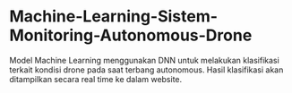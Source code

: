 # Machine-Learning-Sistem-Monitoring-Autonomous-Drone
Model Machine Learning menggunakan DNN untuk melakukan klasifikasi terkait kondisi drone pada saat terbang autonomous. Hasil klasifikasi akan ditampilkan secara real time ke dalam website.
